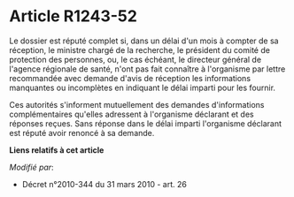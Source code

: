 # Article R1243-52

Le dossier est réputé complet si, dans un délai d'un mois à compter de sa réception, le ministre chargé de la recherche, le
président du comité de protection des personnes, ou, le cas échéant, le         directeur général de l'agence régionale de
santé, n'ont pas fait connaître à l'organisme par lettre recommandée avec demande d'avis de réception les informations
manquantes ou incomplètes en indiquant le délai imparti pour les fournir. 

Ces autorités s'informent mutuellement des demandes d'informations complémentaires qu'elles adressent à l'organisme déclarant
et des réponses reçues. Sans réponse dans le délai imparti l'organisme déclarant est réputé avoir renoncé à sa demande.

**Liens relatifs à cet article**

_Modifié par_:

  - Décret n°2010-344 du 31 mars 2010 - art. 26
